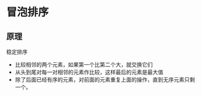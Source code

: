 # 冒泡排序

## 原理

稳定排序

* 比较相邻的两个元素，如果第一个比第二个大，就交换它们
* 从头到尾对每一对相邻的元素作比较，这样最后的元素是最大值
* 除了后面已经有序的元素，对前面的元素重复上面的操作，直到无序元素只剩一个。